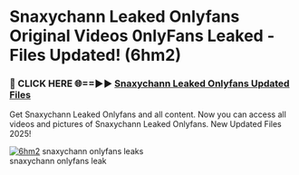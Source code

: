 # Snaxychann Leaked Onlyfans Original Videos 0nlyFans Leaked - Files Updated! (6hm2)

<h3>🔴 CLICK HERE 🌐==►► <a href="https://tinyurl.com/3hn5wdd3" rel="nofollow">Snaxychann Leaked Onlyfans Updated Files</a></h3>

Get Snaxychann Leaked Onlyfans and all content. Now you can access all videos and pictures of Snaxychann Leaked Onlyfans. New Updated Files 2025!

[![6hm2](https://i.imgur.com/4HnBqBT.gif)](https://tinyurl.com/3hn5wdd3)
snaxychann onlyfans leaks<br>
snaxychann onlyfans leak